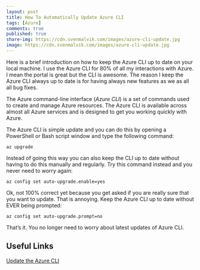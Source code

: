 ```yaml
---
layout: post
title: How To Automatically Update Azure CLI 
tags: [Azure]
comments: true
published: true
share-img: https://cdn.svenmalvik.com/images/azure-cli-update.jpg
image: https://cdn.svenmalvik.com/images/azure-cli-update.jpg
---
```


Here is a brief introduction on how to keep the Azure CLI up to date on your local machine. I use the Azure CLI for 80% of all my interactions with Azure. I mean the portal is great but the CLI is awesome. The reason I keep the Azure CLI always up to date is for having always new features as we as all all bug fixes.

The Azure command-line interface (*Azure CLI*) is a set of commands used to create and manage Azure resources. The Azure CLI is available across almost all Azure services and is designed to get you working quickly with Azure.

The Azure CLI is simple update and you can do this by opening a PowerShell or Bash script window and type the following command:

`az upgrade`

Instead of going this way you can also keep the CLI up to date without having to do this manually and regularly. Try this command instead and you never need to worry again:

`az config set auto-upgrade.enable=yes`

Ok, not 100% correct yet because you get asked if you are really sure that you want to update. That is annoying. Keep the Azure CLI up to date without EVER being prompted:

`az config set auto-upgrade.prompt=no`

That’s it. You no longer need to worry about latest updates of Azure CLI.

## Useful Links

[Update the Azure CLI](https://docs.microsoft.com/en-us/cli/azure/update-azure-cli?WT.mc_id=AZ-MVP-5004080)
